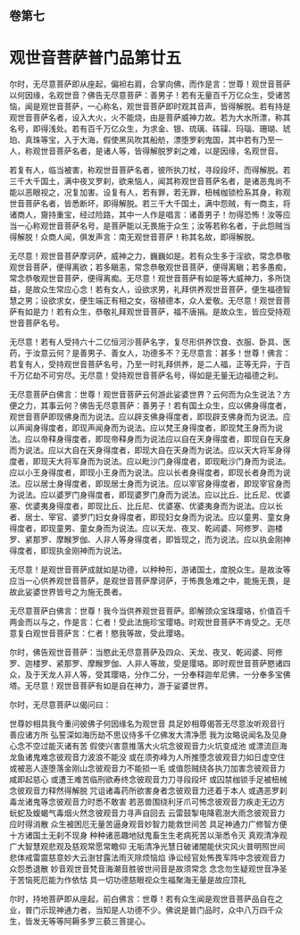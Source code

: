 <hgroup>
  <h2>卷第七</h2>
  <h1>观世音菩萨普门品第廿五</h1>
</hgroup>
<p>
  尔时，无尽意菩萨即从座起，偏袒右肩，合掌向佛，而作是言：世尊！观世音菩萨以何因缘，名观世音？佛告无尽意菩萨：善男子！若有无量百千万亿众生，受诸苦恼，闻是观世音菩萨，一心称名，观世音菩萨即时观其音声，皆得解脱。若有持是观世音菩萨名者，设入大火，火不能烧，由是菩萨威神力故。若为大水所漂，称其名号，即得浅处。若有百千万亿众生，为求金、银、琉璃、砗磲、玛瑙、珊瑚、琥珀、真珠等宝，入于大海，假使黑风吹其船舫，漂堕罗刹鬼国，其中若有乃至一人，称观世音菩萨名者，是诸人等，皆得解脱罗刹之难，以是因缘，名观世音。
</p>
<p>
  若复有人，临当被害，称观世音菩萨名者，彼所执刀杖，寻段段坏，而得解脱。若三千大千国土，满中夜叉罗刹，欲来恼人，闻其称观世音菩萨名者，是诸恶鬼尚不能以恶眼视之，况复加害。设复有人，若有罪，若无罪，杻械枷锁检系其身，称观世音菩萨名者，皆悉断坏，即得解脱。若三千大千国土，满中怨贼，有一商主，将诸商人，齎持重宝，经过险路，其中一人作是唱言：诸善男子！勿得恐怖！汝等应当一心称观世音菩萨名号，是菩萨能以无畏施于众生；汝等若称名者，于此怨贼当得解脱！众商人闻，俱发声言：南无观世音菩萨！称其名故，即得解脱。
</p>
<p>
  无尽意！观世音菩萨摩诃萨，威神之力，巍巍如是。若有众生多于淫欲，常念恭敬观世音菩萨，便得离欲；若多瞋恚，常念恭敬观世音菩萨，便得离瞋；若多愚痴，常念恭敬观世音菩萨，便得离痴。无尽意！观世音菩萨有如是等大威神力，多所饶益，是故众生常应心念！若有女人，设欲求男，礼拜供养观世音菩萨，便生福德智慧之男；设欲求女，便生端正有相之女，宿植德本，众人爱敬。无尽意！观世音菩萨有如是力！若有众生，恭敬礼拜观世音菩萨，福不唐捐。是故众生，皆应受持观世音菩萨名号。
</p>
<p>
  无尽意！若有人受持六十二亿恒河沙菩萨名字，复尽形供养饮食、衣服、卧具、医药，于汝意云何？是善男子、善女人，功德多不？无尽意言：甚多！世尊！佛言：若复有人，受持观世音菩萨名号，乃至一时礼拜供养，是二人福，正等无异，于百千万亿劫不可穷尽。无尽意！受持观世音菩萨名号，得如是无量无边福德之利。
</p>
<p>
  无尽意菩萨白佛言：世尊！观世音菩萨云何游此娑婆世界？云何而为众生说法？方便之力，其事云何？佛告无尽意菩萨：善男子！若有国土众生，应以佛身得度者，观世音菩萨即现佛身而为说法。应以辟支佛身得度者，即现辟支佛身而为说法。应以声闻身得度者，即现声闻身而为说法。应以梵王身得度者，即现梵王身而为说法。应以帝释身得度者，即现帝释身而为说法应以自在天身得度者，即现自在天身而为说法。应以大自在天身得度者，即现大自在天身而为说法。应以天大将军身得度者，即现天大将军身而为说法。应以毗沙门身得度者，即现毗沙门身而为说法。应以小王身得度者，即现小王身而为说法。应以长者身得度者，即现长者身而为说法。应以居士身得度者，即现居士身而为说法。应以宰官身得度者，即现宰官身而为说法。应以婆罗门身得度者，即现婆罗门身而为说法。应以比丘、比丘尼、优婆塞、优婆夷身得度者，即现比丘、比丘尼、优婆塞、优婆夷身而为说法。应以长者、居士、宰官、婆罗门妇女身得度者，即现妇女身而为说法。应以童男、童女身得度者，即现童男、童女身而为说法。应以天龙、夜叉、乾闼婆、阿修罗、迦楼罗、紧那罗、摩睺罗伽、人非人等身得度者，即皆现之，而为说法。应以执金刚神得度者，即现执金刚神而为说法。
</p>
<p>
  无尽意！是观世音菩萨成就如是功德，以种种形，游诸国土，度脱众生。是故汝等应当一心供养观世音菩萨，是观世音菩萨摩诃萨，于怖畏急难之中，能施无畏，是故此娑婆世界皆号之为施无畏者。
</p>
<p>
  无尽意菩萨白佛言：世尊！我今当供养观世音菩萨。即解颈众宝珠璎珞，价值百千两金而以与之，作是言：仁者！受此法施珍宝璎珞。时观世音菩萨不肯受之。无尽意复白观世音菩萨言：仁者！愍我等故，受此璎珞。
</p>
<p>
  尔时，佛告观世音菩萨：当愍此无尽意菩萨及四众、天龙、夜叉、乾闼婆、阿修罗、迦楼罗、紧那罗、摩睺罗伽、人非人等故，受是璎珞。即时观世音菩萨愍诸四众，及于天龙人非人等，受其璎珞，分作二分，一分奉释迦牟尼佛，一分奉多宝佛塔。无尽意！观世音菩萨有如是自在神力，游于娑婆世界。
</p>
<p>
  尔时，无尽意菩萨以偈问曰：
</p>
<div class="commentary">
  <span>世尊妙相具</span
  ><span>我今重问彼</span
  ><span>佛子何因缘</span
  ><span>名为观世音</span>
  <span>具足妙相尊</span
  ><span>偈答无尽意</span
  ><span>汝听观音行</span
  ><span>善应诸方所</span>
  <span>弘誓深如海</span
  ><span>历劫不思议</span
  ><span>侍多千亿佛</span
  ><span>发大清净愿</span>
  <span>我为汝略说</span
  ><span>闻名及见身</span
  ><span>心念不空过</span
  ><span>能灭诸有苦</span>
  <span>假使兴害意</span
  ><span>推落大火坑</span
  ><span>念彼观音力</span
  ><span>火坑变成池</span>
  <span>或漂流巨海</span
  ><span>龙鱼诸鬼难</span
  ><span>念彼观音力</span
  ><span>波浪不能没</span>
  <span>或在须弥峰</span
  ><span>为人所推堕</span
  ><span>念彼观音力</span
  ><span>如日虚空住</span>
  <span>或被恶人逐</span
  ><span>堕落金刚山</span
  ><span>念彼观音力</span
  ><span>不能损一毛</span>
  <span>或值怨贼绕</span
  ><span>各执刀加害</span
  ><span>念彼观音力</span
  ><span>咸即起慈心</span>
  <span>或遭王难苦</span
  ><span>临刑欲寿终</span
  ><span>念彼观音力</span
  ><span>刀寻段段坏</span>
  <span>或囚禁枷锁</span
  ><span>手足被杻械</span
  ><span>念彼观音力</span
  ><span>释然得解脱</span>
  <span>咒诅诸毒药</span
  ><span>所欲害身者</span
  ><span>念彼观音力</span
  ><span>还着于本人</span>
  <span>或遇恶罗刹</span
  ><span>毒龙诸鬼等</span
  ><span>念彼观音力</span
  ><span>时悉不敢害</span>
  <span>若恶兽围绕</span
  ><span>利牙爪可怖</span
  ><span>念彼观音力</span
  ><span>疾走无边方</span>
  <span>蚖蛇及蝮蝎</span
  ><span>气毒烟火然</span
  ><span>念彼观音力</span
  ><span>寻声自回去</span>
  <span>云雷鼓掣电</span
  ><span>降雹澍大雨</span
  ><span>念彼观音力</span
  ><span>应时得消散</span>
  <span>众生被困厄</span
  ><span>无量苦逼身</span
  ><span>观音妙智力</span
  ><span>能救世间苦</span>
  <span>具足神通力</span
  ><span>广修智方便</span
  ><span>十方诸国土</span
  ><span>无刹不现身</span>
  <span>种种诸恶趣</span
  ><span>地狱鬼畜生</span
  ><span>生老病死苦</span
  ><span>以渐悉令灭</span>
  <span>真观清净观</span
  ><span>广大智慧观</span
  ><span>悲观及慈观</span
  ><span>常愿常瞻仰</span>
  <span>无垢清净光</span
  ><span>慧日破诸闇</span
  ><span>能伏灾风火</span
  ><span>普明照世间</span>
  <span>悲体戒雷震</span
  ><span>慈意妙大云</span
  ><span>澍甘露法雨</span
  ><span>灭除烦恼焰</span>
  <span>诤讼经官处</span
  ><span>怖畏军阵中</span
  ><span>念彼观音力</span
  ><span>众怨悉退散</span>
  <span>妙音观世音</span
  ><span>梵音海潮音</span
  ><span>胜彼世间音</span
  ><span>是故须常念</span>
  <span>念念勿生疑</span
  ><span>观世音净圣</span
  ><span>于苦恼死厄</span
  ><span>能为作依怙</span>
  <span>具一切功德</span
  ><span>慈眼视众生</span
  ><span>福聚海无量</span
  ><span>是故应顶礼</span>
</div>
<p>
  尔时，持地菩萨即从座起，前白佛言：世尊！若有众生闻是观世音菩萨品自在之业，普门示现神通力者，当知是人功德不少。佛说是普门品时，众中八万四千众生，皆发无等等阿耨多罗三藐三菩提心。
</p>
